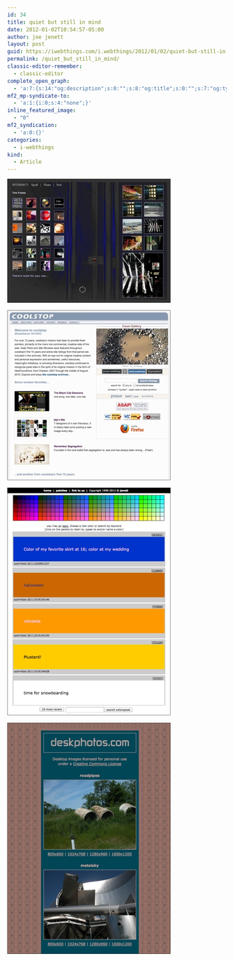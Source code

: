 ```yaml
---
id: 34
title: quiet but still in mind
date: 2012-01-02T10:54:57-05:00
author: joe jenett
layout: post
guid: https://iwebthings.com/i.webthings/2012/01/02/quiet-but-still-in-mind/
permalink: /quiet_but_still_in_mind/
classic-editor-remember:
  - classic-editor
complete_open_graph:
  - 'a:7:{s:14:"og:description";s:0:"";s:8:"og:title";s:0:"";s:7:"og:type";s:0:"";s:12:"twitter:card";s:7:"summary";s:15:"twitter:creator";s:0:"";s:19:"twitter:description";s:0:"";s:8:"og:image";s:0:"";}'
mf2_mp-syndicate-to:
  - 'a:1:{i:0;s:4:"none";}'
inline_featured_image:
  - "0"
mf2_syndication:
  - 'a:0:{}'
categories:
  - i-webthings
kind:
  - Article
---
```

[<img style="border: none;" src="/images/intersect.jpg" alt="intersect" />](http://bulltown.com/intersect/ "intersect")

[<img style="border: none;" src="/images/coolstop.jpg" alt="coolstop" />](http://coolstop.com/root/ "coolstop")

[<img style="border: none;" src="/images/colorspeak.jpg" alt="colorspeak" />](http://bulltown.com/colorspeak/1/ "colorspeak")

[<img style="border: none;" src="/images/deskphotos.jpg" alt="deskphotos.com" />](http://deskphotos.com/ "deskphotos.com")